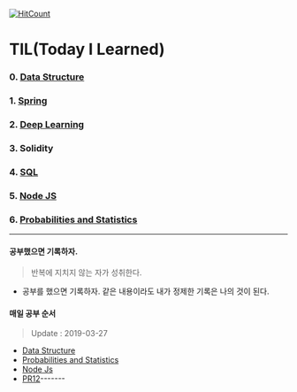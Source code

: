 [![HitCount](http://hits.dwyl.io/jeeu-dev/TIL.svg)](http://hits.dwyl.io/jeeu-dev/TIL)

TIL(Today I Learned)
====================

### 0. [Data Structure](https://github.com/jeeu-dev/TIL/tree/master/Data%20Structure)
### 1. [Spring](/Spring)
### 2. [Deep Learning](/Deeplearning)
### 3. Solidity
### 4. [SQL](/SQL)

### 5. [Node JS](https://github.com/jeeu-dev/TIL/tree/master/NodeJS)

### 6. [Probabilities and Statistics](https://github.com/jeeu-dev/TIL/tree/master/Probabilities%20and%20Statistics)

-------

#### 공부했으면 기록하자.

> 반복에 지치지 않는 자가 성취한다.

- 공부를 했으면 기록하자. 같은 내용이라도 내가 정제한 기록은 나의 것이 된다.

#### 매일 공부 순서

> Update : 2019-03-27

- [Data Structure](https://online.fastcampus.co.kr)
- [Probabilities and Statistics](https://online.fastcampus.co.kr)
- [Node Js](https://opentutorials.org/course/3332)
- [PR12](https://youtu.be/L3hz57whyNw?list=PLWKf9beHi3Tg50UoyTe6rIm20sVQOH1br)-------
<!--stackedit_data:
eyJoaXN0b3J5IjpbLTEzMzE4NTRdfQ==
-->